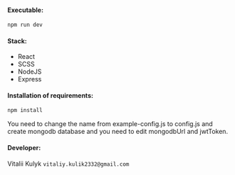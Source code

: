 #### Executable:
```bash
npm run dev
```

#### Stack:
* React
* SCSS
* NodeJS
* Express


#### Installation of requirements:
```bash
npm install
```
You need to change the name from example-config.js to config.js and create mongodb database and you need to edit mongodbUrl and jwtToken.
#### Developer:

Vitalii Kulyk 
`vitaliy.kulik2332@gmail.com`